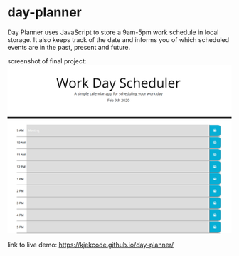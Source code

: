 # day-planner
Day Planner uses JavaScript to store a 9am-5pm work schedule in local storage.  It also keeps track of the date and informs you of which scheduled events are in the past, present and future.


screenshot of final project:
![Coding Quiz Screenshot](./Assets/images/screenshot-001.jpg)

link to live demo:
https://kjekcode.github.io/day-planner/

